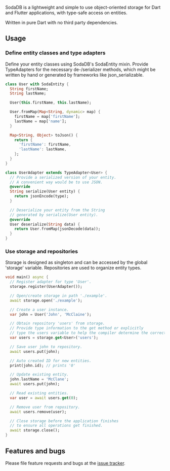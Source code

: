 SodaDB is a lightweight and simple to use object-oriented storage for Dart and Flutter applications,
with type-safe access on entities.

Written in pure Dart with no third party dependencies.

## Usage

### Define entity classes and type adapters
Define your entity classes using SodaDB's SodaEntity mixin. Provide TypeAdapters for the necessary 
de-/serializer methods, which might be written by hand or generated by frameworks like 
json_serializable. 

```dart
class User with SodaEntity {
  String firstName;
  String lastName;

  User(this.firstName, this.lastName);

  User.fromMap(Map<String, dynamic> map) {
    firstName = map['firstName'];
    lastName = map['name'];
  }

  Map<String, Object> toJson() {
    return {
      'firstName': firstName,
      'lastName': lastName,
    };
  }
}

class UserAdapter extends TypeAdapter<User> {
  // Provide a serialized version of your entity.
  // A convenient way would be to use JSON.
  @override
  String serialize(User entity) {
    return jsonEncode(type);
  }

  // Deserialize your entity from the String
  // generated by serialize(User entity).
  @override
  User deserialize(String data) {
    return User.fromMap(jsonDecode(data));
  }
}
```

### Use storage and repositories
Storage is designed as singleton and can be accessed by the global 'storage' variable.
Repositories are used to organize entity types.

```dart
void main() async {
  // Register adapter for type 'User'.
  storage.register(UserAdapter());

  // Open/create storage in path './example'.
  await storage.open('./example');

  // Create a user instance.
  var john = User('John', 'McClaine');

  // Obtain repository 'users' from storage.
  // Provide type information to the get method or explicitly
  // type the users variable to help the compiler determine the correct type.
  var users = storage.get<User>('users');

  // Save user john to repository.
  await users.put(john);

  // Auto created ID for new entities.
  print(john.id); // prints '0'

  // Update existing entity.
  john.lastName = 'McClane';
  await users.put(john);

  // Read existing entities.
  var user = await users.get(0);

  // Remove user from repository.
  await users.remove(user);

  // Close storage before the application finishes
  // to ensure all operations get finished.
  await storage.close();
}
```

## Features and bugs

Please file feature requests and bugs at the [issue tracker][tracker].

[tracker]: https://github.com/slumann/soda_db/issues

